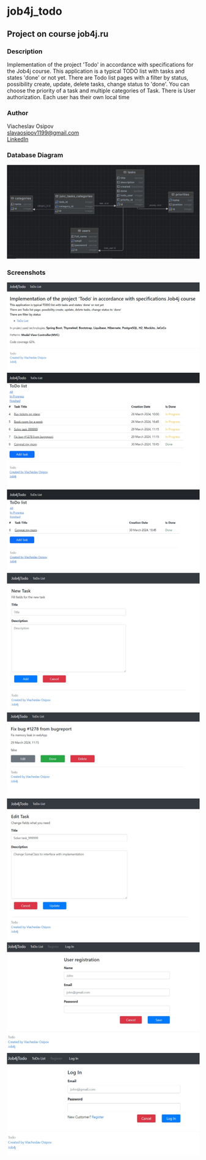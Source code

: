 # job4j_todo
## Project on course job4j.ru
### Description
Implementation of the project 'Todo' in accordance with specifications for the Job4j course.
This application is a typical TODO list with tasks and states 'done' or not yet.
There are Todo list pages with a filter by status, possibility create, update, delete tasks, change status to 'done'.
You can choose the priority of a task and multiple categories of Task.
There is User authorization. Each user has their own local time
### Author
Viacheslav Osipov  
[slavaosipov1199@gmail.com](mailto:slavaosipov1199@gmail.com)  
[LinkedIn](https://www.linkedin.com/in/viacheslav-osipov-67806ab3/)

### Database Diagram
![Main page](screenshots/db_diagram.jpg)
### Screenshots
![Main page](screenshots/1.jpg)
![Main page](screenshots/2.jpg)
![Main page](screenshots/3.jpg)
![Main page](screenshots/4.jpg)
![Main page](screenshots/5.jpg)
![Main page](screenshots/6.jpg)
![Main page](screenshots/7.jpg)
![Main page](screenshots/8.jpg)